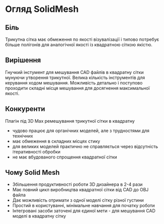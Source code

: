 # Огляд SolidMesh

## Біль

Трикутна сітка має обмеження по якості візувалізації і типово потребує більше полігонів для аналогічної якості із квадратною сіткою якістю.

## Вирішення

Гнучкий інстумент для мешування CAD файлів в квадратну сітки мунуючи утворення трикутної. Велика кількість інструментів для керування ходом мешування. Можливість детально і поступово проходити складні місця мешування для досягнення максимальної якості.

## Конкуренти

Плагін під 3D Max ремешування трикутної сітки в квадратну <!-- можна лінк на опис? -->
- чудово працює для органічних моделей, але з трудностями для технічних
- має обмеження в складних місцях стику
- для великих моделей практично не справляється через відсутність ітеративності обробки
- не має вбудованого спрощення квадратної сітки

## Чому Solid Mesh

- Збільшення продуктивності роботи 3D дизайнера в 2-4 рази
- Має повний цикл виробництва квадратної сітки від CAD до OBJ файла
- Дає можливість отримати з одної моделі сітку різної густини
- Простий в користуванні, мінімальне навчання для початку роботи
- Інтегровані засоби заточені для єдиної мети - для мешування CAD моделі в квадратну сітку 
